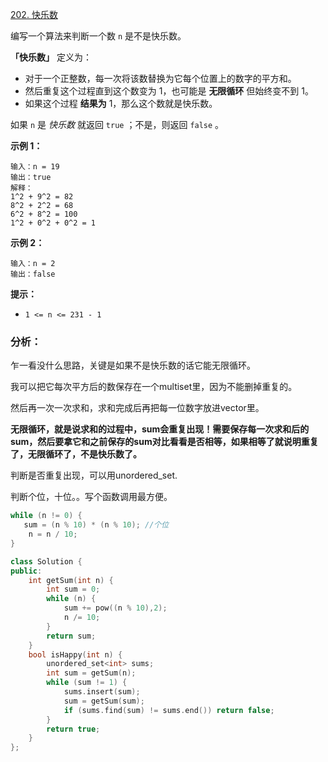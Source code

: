 [202. 快乐数](https://leetcode.cn/problems/happy-number/)

编写一个算法来判断一个数 `n` 是不是快乐数。

**「快乐数」** 定义为：

- 对于一个正整数，每一次将该数替换为它每个位置上的数字的平方和。
- 然后重复这个过程直到这个数变为 1，也可能是 **无限循环** 但始终变不到 1。
- 如果这个过程 **结果为** 1，那么这个数就是快乐数。

如果 `n` 是 *快乐数* 就返回 `true` ；不是，则返回 `false` 。

 

**示例 1：**

```
输入：n = 19
输出：true
解释：
1^2 + 9^2 = 82
8^2 + 2^2 = 68
6^2 + 8^2 = 100
1^2 + 0^2 + 0^2 = 1
```

**示例 2：**

```
输入：n = 2
输出：false
```

 

**提示：**

- `1 <= n <= 231 - 1`



### 分析：

乍一看没什么思路，关键是如果不是快乐数的话它能无限循环。

我可以把它每次平方后的数保存在一个multiset里，因为不能删掉重复的。

然后再一次一次求和，求和完成后再把每一位数字放进vector里。 



**无限循环，就是说求和的过程中，sum会重复出现！需要保存每一次求和后的sum，然后要拿它和之前保存的sum对比看看是否相等，如果相等了就说明重复了，无限循环了，不是快乐数了。**

判断是否重复出现，可以用unordered_set.



判断个位，十位。。写个函数调用最方便。

```cpp
while (n != 0) {
   sum = (n % 10) * (n % 10); //个位
    n = n / 10; 
}
```



```cpp
class Solution {
public:
    int getSum(int n) {
        int sum = 0;
        while (n) {
            sum += pow((n % 10),2);
            n /= 10;
        }
        return sum;
    }
    bool isHappy(int n) {
        unordered_set<int> sums;
        int sum = getSum(n);
        while (sum != 1) {
            sums.insert(sum);
            sum = getSum(sum);
            if (sums.find(sum) != sums.end()) return false;
        }
        return true;
    }
};
```



